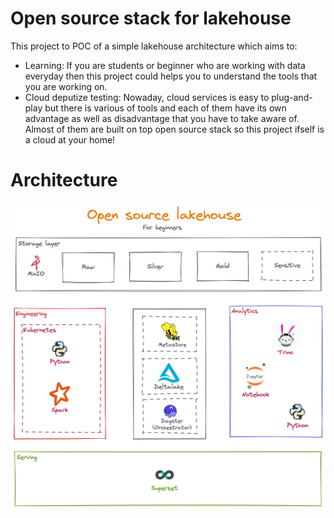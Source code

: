 # Open source stack for lakehouse
This project to POC of a simple lakehouse architecture which aims to:
- Learning: If you are students or beginner who are working with data everyday then this project could helps you to understand the tools that you are working on.
- Cloud deputize testing: Nowaday, cloud services is easy to plug-and-play but there is various of tools and each of them have its own advantage as well as disadvantage that you have to take aware of. Almost of them are built on top open source stack so this project ifself is a cloud at your home!

# Architecture
![high-level-architecutre](resources/architecture.png)

